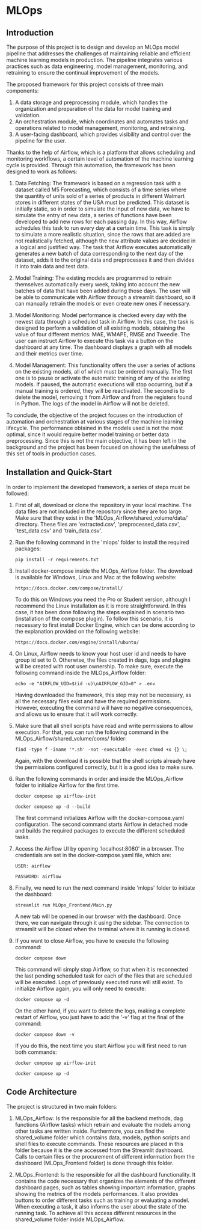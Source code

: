 # MLOps

## Introduction

The purpose of this project is to design and develop an MLOps model pipeline that addresses the challenges of 
maintaining reliable and efficient machine learning models in production. The pipeline integrates various practices 
such as data engineering, model management, monitoring, and retraining to ensure the continual improvement of the models.


The proposed framework for this project consists of three main components:

1. A data storage and preprocessing module, which handles the organization and preparation of the data for model training 
and validation.
2. An orchestration module, which coordinates and automates tasks and operations related to model 
management, monitoring, and retraining. 
3. A user-facing dashboard, which provides visibility and control over the pipeline for the user.

Thanks to the help of Airflow, which is a platform that allows scheduling and monitoring workflows,
a certain level of automation of the machine learning cycle is provided. Through this automation, the 
framework has been designed to work as follows:

1. Data Fetching: The framework is based on a regression task with a dataset called M5 Forecasting, which consists of a time series where 
the quantity of units sold of a series of products in different Walmart stores in different states of the USA must be 
predicted. This dataset is initially static, so in order to simulate the input of new data, we have to simulate the 
entry of new data, a series of functions have been developed to add new rows for each passing day. In this way, Airflow 
schedules this task to run every day at a certain time. This task is simply to simulate a more realistic situation, 
since the rows that are added are not realistically fetched, although the new attribute values are decided in a logical 
and justified way. The task that Ariflow executes automatically generates a new batch of data corresponding to the next 
day of the dataset, adds it to the original data and preprocesses it and then divides it into train data and test data.

2. Model Training: The existing models are programmed to retrain themselves automatically every week, taking into 
account the new batches of data that have been added during those days. The user will be able to communicate with
Airflow through a streamlit dashboard, so it can manually retrain the models or even create new ones if necessary.

3. Model Monitoring: Model performance is checked every day with the newest data through a scheduled task in Airflow.
In this case, the task is designed to perform a validation of all existing models, obtaining the value of four different
metrics: MAE, WMAPE, RMSE and Tweedie. The user can instruct Airflow to execute this task via a button on the dashboard 
at any time. The dashboard displays a graph with all models and their metrics over time.

4. Model Management: This functionality offers the user a series of actions on the existing models, all of which must 
be ordered manually. The first one is to pause or activate the automatic training of any of the existing models. 
If paused, the automatic executions will stop occurring, but if a manual training is ordered, they will be reactivated. 
The second is to delete the model, removing it from Airflow and from the registers found in Python. The logs of the 
model in Airflow will not be deleted.

To conclude, the objective of the project focuses on the introduction of automation and orchestration at various stages of the 
machine learning lifecycle. The performance obtained in the models used is not the most optimal, since it would 
require better model training or better data preprocessing. Since this is not the main objective, it has been left 
in the background and the project has been focused on showing the usefulness of this set of tools in production cases.

## Installation and Quick-Start

In order to implement the developed framework, a series of steps must be followed:

1. First of all, download or clone the repository in your local machine. The data files are not included in the
repository since they are too large. Make sure that they exist in the 'MLOps_Airflow/shared_volume/data/' directory. 
These files are 'extracted.csv', 'preprocessed_data.csv', 'test_data.csv' and 'train_data.csv'.


2. Run the following command in the 'mlops' folder to install the required packages:
    ```commandline
    pip install -r requirements.txt
    ```

3. Install docker-compose inside the MLOps_Airflow folder. The download is available for Windows, Linux and Mac at the 
following website: 
    ```url
    https://docs.docker.com/compose/install/
    ```
    To do this on Windows you need the Pro or Student version, although I recommend the Linux installation as it is more 
    straightforward. In this case, it has been done following the steps explained in scenario two (installation of the 
    compose plugin). To follow this scenario, it is necessary to first install Docker Engine, which can be done 
    according to the explanation provided on the following website:
    ```url
    https://docs.docker.com/engine/install/ubuntu/
    ```

4. On Linux, Airflow needs to know your host user id and needs to have group id set to 0. Otherwise, the files 
created in dags, logs and plugins will be created with root user ownership. To make sure, execute the following 
command inside the MLOps_Airflow folder:
    ```commandline
    echo -e "AIRFLOW_UID=$(id -u)\nAIRFLOW_GID=0" > .env
    ```
    Having downloaded the framework, this step may not be necessary, as all the necessary files exist and have the required 
    permissions. However, executing the command will have no negative consequences, and allows us to ensure that it will 
    work correctly.


5. Make sure that all shell scripts have read and write permissions to allow execution. For that, you can run the following
command in the MLOps_Airflow/shared_volume/coms/ folder:
    ```commandline
    find -type f -iname '*.sh' -not -executable -exec chmod +x {} \;
    ```
    Again, with the download it is possible that the shell scripts already have the permissions configured correctly, 
    but it is a good idea to make sure.


6. Run the following commands in order and inside the MLOps_Airflow folder to initialize Airflow for the first time. 
    ```commandline
    docker compose up airflow-init
    
    docker compose up -d --build
    ```
   The first command initializes Airflow with the docker-compose.yaml configuration. The second command starts Airflow 
   in detached mode and builds the required packages to execute the different scheduled tasks. 


7. Access the Airflow UI by opening 'localhost:8080' in a browser. The credentials are set in the 
docker-compose.yaml file, which are:
    ```credentials
    USER: airflow
    
    PASSWORD: airflow
    ```

8. Finally, we need to run the next command inside 'mlops' folder to initiate the dashboard:
    ```commandline
    streamlit run MLOps_Frontend/Main.py
    ```
    A new tab will be opened in our browser with the dashboard. Once there, we can navigate through it using the sidebar.
    The connection to streamlit will be closed when the terminal where it is running is closed.


9. If you want to close Airflow, you have to execute the following command:
    ```commandline
    docker compose down
    ```
   This command will simply stop Airflow, so that when it is reconnected the last pending scheduled task for each 
   of the files that are scheduled will be executed. Logs of previously executed runs will still exist. To initialize
   Airflow again, you will only need to execute:
    ```commandline
    docker compose up -d
    ```
    On the other hand, if you want to delete the logs, making a complete restart of Airflow, you just have to add 
    the '-v' flag at the final of the command:
    ```commandline
    docker compose down -v
    ```
    If you do this, the next time you start Airflow you will first need to run both commands:
    ```commandline
    docker compose up airflow-init
    
    docker compose up -d
    ```


## Code Architecture
The project is structured in two main folders:
1. MLOps_Airflow: Is the responsible for all the backend methods, dag functions (Airflow tasks) which retrain and 
evaluate the models among other tasks are written inside. Furthermore, you can find the shared_volume folder which 
contains data, models, python scripts and shell files to execute commands. These resources are placed in this folder
because it is the one accessed from the Streamlit dashboard. Calls to certain files or the procurement of different 
information from the dashboard (MLOps_Frontend folder) is done through this folder.


2. MLOps_Frontend: Is the responsible for all the dashboard functionality. It contains the code necessary that organizes
the elements of the different dashboard pages, such as tables showing important information, graphs showing the metrics
of the models performances. It also provides buttons to order different tasks such as training or evaluating a model.
When executing a task, it also informs the user about the state of the running task. To achieve all this access 
different resources in the shared_volume folder inside MLOps_Airflow.